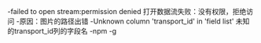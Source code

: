 -failed to open stream:permission denied 打开数据流失败：没有权限，拒绝访问
-原因：图片的路径出错
-Unknown column 'transport_id' in 'field list' 未知的transport_id列的字段名
-npm -g